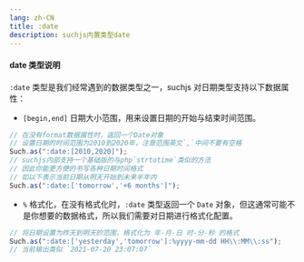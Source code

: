 ```yaml
---
lang: zh-CN
title: :date
description: suchjs内置类型date
---
```


#### date 类型说明

`:date` 类型是我们经常遇到的数据类型之一，suchjs 对日期类型支持以下数据属性：

- `[begin,end]` 日期大小范围，用来设置日期的开始与结束时间范围。

```javascript
// 在没有format数据属性时，返回一个Date对象
// 设置日期的时间范围为2010到2020年，注意范围英文`,`中间不要有空格
Such.as(":date:[2010,2020]");
// suchjs内部支持一个基础版的与php`strtotime`类似的方法
// 因此你能更方便的书写各种日期时间格式
// 如以下表示当前日期从明天开始到未来半年内
Such.as(":date:['tomorrow','+6 months']");
```

- `%` 格式化，在没有格式化时，`:date` 类型返回一个 `Date` 对象，但这通常可能不是你想要的数据格式，所以我们需要对日期进行格式化配置。

```javascript
// 将日期设置为昨天到明天的范围，格式化为 年-月-日 时-分-秒 的格式
Such.as(":date:['yesterday','tomorrow']:%yyyy-mm-dd HH\\:MM\\:ss");
// 当前输出类似 `2021-07-20 23:07:07`
```

